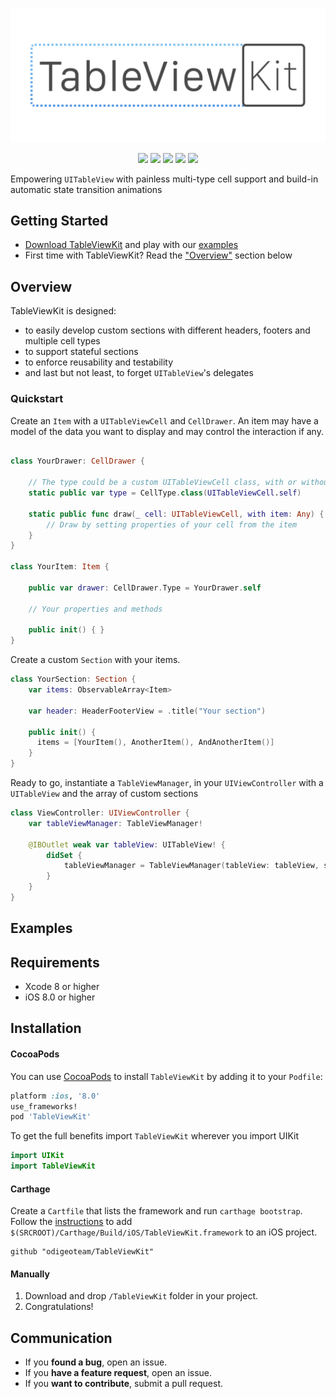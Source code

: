 <p align="center">
<img src="Assets/logo.png" alt="TableViewKit" title="TableViewKit" width="600"/>
</p>
<p align="center">
<a href="https://travis-ci.org/odigeoteam/TableViewKit"><img src="https://travis-ci.org/odigeoteam/TableViewKit.svg"></a>
<a href="https://github.com/Carthage/Carthage"><img src="https://img.shields.io/badge/Carthage-compatible-4BC51D.svg?style=flat"></a>
<a href="http://codecov.io/github/odigeoteam/TableViewKit"><img src="http://codecov.io/github/odigeoteam/TableViewKit/coverage.svg"></a>
<a href="https://swift.org"><img src="https://img.shields.io/badge/Swift-3.0-orange.svg?style=flat"></a>
<a href="https://tldrlegal.com/license/mit-license"><img src="https://img.shields.io/badge/License-MIT-blue.svg?style=flat"></a>
</p>

Empowering `UITableView` with painless multi-type cell support and build-in automatic state transition animations

## Getting Started
- [Download TableViewKit](https://github.com/odigeoteam/TableViewKit/releases) and play with our [examples](https://github.com/odigeoteam/TableViewKit/tree/develop/Examples)
- First time with TableViewKit? Read the ["Overview"](#overview) section below

## Overview

TableViewKit is designed:
- to easily develop custom sections with different headers, footers and multiple cell types
- to support stateful sections
- to enforce reusability and testability
- and last but not least, to forget `UITableView`'s delegates

### Quickstart

Create an `Item` with a `UITableViewCell` and `CellDrawer`. An item may have a model of the data you want to display and may control the interaction if any.

```swift

class YourDrawer: CellDrawer {

    // The type could be a custom UITableViewCell class, with or without a Nib
    static public var type = CellType.class(UITableViewCell.self)

    static public func draw(_ cell: UITableViewCell, with item: Any) {
        // Draw by setting properties of your cell from the item
    }
}

class YourItem: Item {

    public var drawer: CellDrawer.Type = YourDrawer.self

    // Your properties and methods

    public init() { }
}
```

Create a custom `Section` with your items.

```swift
class YourSection: Section {
    var items: ObservableArray<Item>

    var header: HeaderFooterView = .title("Your section")

    public init() {
      items = [YourItem(), AnotherItem(), AndAnotherItem()]
    }
}
```

Ready to go, instantiate a `TableViewManager`, in your `UIViewController` with a `UITableView` and the array of custom sections

```swift
class ViewController: UIViewController {
    var tableViewManager: TableViewManager!

    @IBOutlet weak var tableView: UITableView! {
        didSet {
            tableViewManager = TableViewManager(tableView: tableView, sections: [CustomSection])
        }
    }
}
```

## Examples

## Requirements
- Xcode 8 or higher
- iOS 8.0 or higher

## Installation

#### CocoaPods
You can use [CocoaPods](http://cocoapods.org/) to install `TableViewKit` by adding it to your `Podfile`:

```ruby
platform :ios, '8.0'
use_frameworks!
pod 'TableViewKit'
```

To get the full benefits import `TableViewKit` wherever you import UIKit

``` swift
import UIKit
import TableViewKit
```

#### Carthage
Create a `Cartfile` that lists the framework and run `carthage bootstrap`. Follow the [instructions](https://github.com/Carthage/Carthage#if-youre-building-for-ios) to add `$(SRCROOT)/Carthage/Build/iOS/TableViewKit.framework` to an iOS project.

```
github "odigeoteam/TableViewKit"
```

#### Manually
1. Download and drop ```/TableViewKit``` folder in your project.  
2. Congratulations!  

## Communication

- If you **found a bug**, open an issue.
- If you **have a feature request**, open an issue.
- If you **want to contribute**, submit a pull request.
